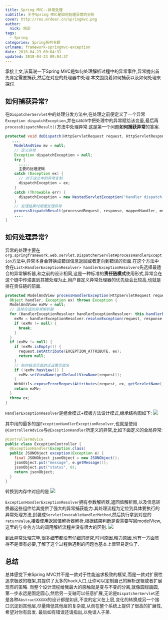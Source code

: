```yaml
---
title: Spring MVC--异常处理
subtitle: 关于Spring MVC是如何处理异常的分析
cover: http://res.mrdear.cn/springmvc.png
author: 
  nick: 屈定
tags:
  - Spring
categories: Spring系列专题
urlname: framework-springmvc-exception
date: 2018-04-23 09:04:31
updated: 2018-04-23 09:04:37
---
```

承接上文,该篇说一下Spring MVC是如何处理解析过程中的异常事件,异常抛出首先肯定需要捕获,然后在对应的处理器中处理.本文围绕着如何捕获以及如何处理来探讨.

## 如何捕获异常?
在`DispatcherServlet`中的处理分发方法中,在处理之前便定义了一个异常`Exception dispatchException`,并在catch中把处理中的异常赋给该变量,最后再`processDispatchResult()`方法中处理异常.这是第一个问题**如何捕获异常**的答案.
```java
protected void doDispatch(HttpServletRequest request, HttpServletResponse response) throws Exception {
   ....
    ModelAndView mv = null;
    // 定义异常
    Exception dispatchException = null;
    try {
      .....
      主要的处理逻辑
    catch (Exception ex) {
      // 对于这之中的异常复制
      dispatchException = ex;
    }
    catch (Throwable err) {
      dispatchException = new NestedServletException("Handler dispatch failed", err);
    }
    // 处理结果时顺便处理异常
    processDispatchResult(processedRequest, response, mappedHandler, mv, dispatchException);
    ....
}
```

## 如何处理异常?
异常的处理主要在`org.springframework.web.servlet.DispatcherServlet#processHandlerException`方法中,异常本身会转换成错误信息返回或者定向到错误的页面.在这个方法中会在`List<HandlerExceptionResolver> handlerExceptionResolvers`先选择最适合的异常解析器,和之前的设计相同,这是一种标准的**责任链模式**使用形式,异常会在这个链中传递直到其被处理为止,用户自定义异常处理器的优先级会比较高,也就是排在责任链的前面.
```java
protected ModelAndView processHandlerException(HttpServletRequest request, HttpServletResponse response,
  Object handler, Exception ex) throws Exception {
  ModelAndView exMv = null;
  // 选择合适的异常解析器
  for (HandlerExceptionResolver handlerExceptionResolver: this.handlerExceptionResolvers) {
    exMv = handlerExceptionResolver.resolveException(request, response, handler, ex);
    if (exMv != null) {
      break;
    }
  }
  if (exMv != null) {
    if (exMv.isEmpty()) {
      request.setAttribute(EXCEPTION_ATTRIBUTE, ex);
      return null;
    }
    // 指向错误页面的话设置页面名
    if (!exMv.hasView()) {
      exMv.setViewName(getDefaultViewName(request));
    }
    WebUtils.exposeErrorRequestAttributes(request, ex, getServletName());
    return exMv;
  }
  throw ex;
}
```
`HandlerExceptionResolver`是组合模式+模板方法设计模式,继承结构图如下:
![](http://res.mrdear.cn/1523791699.png?imageMogr2/thumbnail/!100p)

其中用的最多的是`ExceptionHandlerExceptionResolver`,也就是使用`@ControllerAdvice`与`@ExceptionHandler`所定义的异常,比如下面定义的全局异常:
```java
@ControllerAdvice
public class ExceptionController {
  @ExceptionHandler(Exception.class)
  public JSONObject exception(Exception e) {
    final JSONObject jsonObject = new JSONObject();
    jsonObject.put("message", e.getMessage());
    jsonObject.put("status", 0);
    return jsonObject;
  }
}
```
转换到内存中对应的是
![](http://res.mrdear.cn/1523792438.png?imageMogr2/thumbnail/!100p)

`ExceptionHandlerExceptionResolver`拥有参数解析器,返回值解析器,以及信息转换器这些组件给其提供了强大的异常捕获能力.其处理流程为定位到具体要执行的异常处理方法,封装成`ServletInvocableHandlerMethod`,然后执行拿到对应的`returnValue`,接着使用返回值解析器解析,根据结果判断是否需要写回modelView,这里的与业务方法的调用解析流程并没有很大的区别.
![](http://res.mrdear.cn/1523792535.png?imageMogr2/thumbnail/!100p)

到此异常处理完毕,很多细节都没有仔细的研究,时间原因,精力原因,也有一方面觉得不是很有必要,了解了这个过程后遇到的问题也基本上很容易定位了.

## 总结
总体感觉下来Spring MVC并不是一款对于性能追求极致的框架,而是一款对扩展性追求极致的框架,其提供了太多的hack入口,让你可以定制自己的解析逻辑或者扩展现有的策略.
而整个设计流程给我最大的感触就是变与不变的分离,就像圆规画圆,第一步永远是固定圆心,然后另一支轴可以任意扩展,无论是`DispatcherServlet`还是各种`AbstractXXXXX`的设计都是如此,不变的定义在上层,变化的转换成另一个接口沉淀到其他层,尽量降低其他层的复杂度,从而在整个系统上提供了很高的扩展性,希望对你有启发.
最后如有错误还请指出,以免误人子弟.

